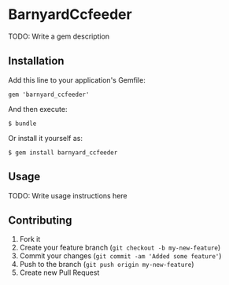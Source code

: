 # BarnyardCcfeeder

TODO: Write a gem description

## Installation

Add this line to your application's Gemfile:

    gem 'barnyard_ccfeeder'

And then execute:

    $ bundle

Or install it yourself as:

    $ gem install barnyard_ccfeeder

## Usage

TODO: Write usage instructions here

## Contributing

1. Fork it
2. Create your feature branch (`git checkout -b my-new-feature`)
3. Commit your changes (`git commit -am 'Added some feature'`)
4. Push to the branch (`git push origin my-new-feature`)
5. Create new Pull Request
